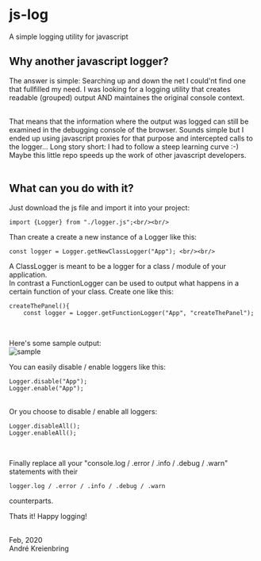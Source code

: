 # js-log
A simple logging utility for javascript

## Why another javascript logger?
The answer is simple: Searching up and down the net I could'nt find one that fullfilled my need. 
I was looking for a logging utility that creates readable (grouped) output AND maintaines the original console context.<br/><br/>

That means that the information where the output was logged can still be examined in the debugging console of the browser.
Sounds simple but I ended up using javascript proxies for that purpose and intercepted calls to the logger... Long story short: I had to follow a steep learning curve :-) <br/>
Maybe this little repo speeds up the work of other javascript developers.<br/><br/>

## What can you do with it?
Just download the js file and import it into your project:<br/> 

    import {Logger} from "./logger.js";<br/><br/>

Than create a create a new instance of a Logger like this:<br/>

    const logger = Logger.getNewClassLogger("App"); <br/><br/>

A ClassLogger is meant to be a logger for a class / module of your application.<br/>
In contrast a FunctionLogger can be used to output what happens in a certain function of your class. Create one like this:<br/>

    createThePanel(){  
        const logger = Logger.getFunctionLogger("App", "createThePanel");

<br/>

Here's some sample output:<br/>
![sample](https://github.com/akreienbring/js-log/tree/master/screen/logger.png)

You can easily disable / enable loggers like this:<br/> 

    Logger.disable("App");  
    Logger.enable("App");

<br/>  
Or you choose to disable / enable all loggers:<br/>

    Logger.disableAll();
    Logger.enableAll();

<br/>

Finally replace all your "console.log / .error / .info / .debug / .warn" statements with their

    logger.log / .error / .info / .debug / .warn
counterparts. <br/>

Thats it! Happy logging!<br/><br/>

Feb, 2020<br/>
André Kreienbring

